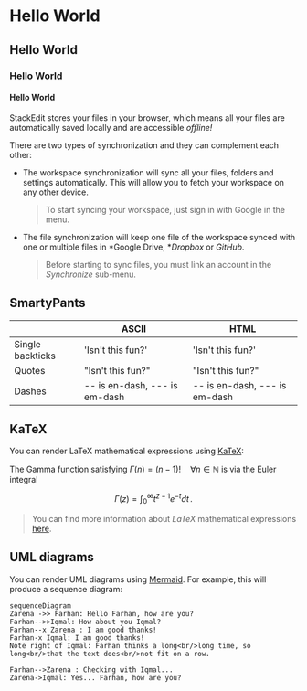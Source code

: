 # Hello World
## Hello World
### Hello World
#### Hello World

StackEdit stores your files in your browser, which means all your files are automatically saved locally and are accessible *offline!*

There are two types of synchronization and they can complement each other:

- The workspace synchronization will sync all your files, folders and settings automatically. This will allow you to fetch your workspace on any other device.
	> To start syncing your workspace, just sign in with Google in the menu.

- The file synchronization will keep one file of the workspace synced with one or multiple files in *Google Drive, **Dropbox* or *GitHub*.
	> Before starting to sync files, you must link an account in the *Synchronize* sub-menu.

## SmartyPants

|                |ASCII                          |HTML                         |
|----------------|-------------------------------|-----------------------------|
|Single backticks|'Isn't this fun?'            |'Isn't this fun?'            |
|Quotes          |"Isn't this fun?"            |"Isn't this fun?"            |
|Dashes          |-- is en-dash, --- is em-dash|-- is en-dash, --- is em-dash|

## KaTeX

You can render LaTeX mathematical expressions using [KaTeX](https://khan.github.io/KaTeX/):

The Gamma function satisfying $\Gamma(n) = (n-1)!\quad\forall n\in\mathbb N$ is via the Euler integral

$$
\Gamma(z) = \int_0^\infty t^{z-1}e^{-t}dt\,.
$$

> You can find more information about *LaTeX* mathematical expressions [here](http://meta.math.stackexchange.com/questions/5020/mathjax-basic-tutorial-and-quick-reference).

## UML diagrams

You can render UML diagrams using [Mermaid](https://mermaidjs.github.io/). For example, this will produce a sequence diagram:

```mermaid
sequenceDiagram
Zarena ->> Farhan: Hello Farhan, how are you?
Farhan-->>Iqmal: How about you Iqmal?
Farhan--x Zarena : I am good thanks!
Farhan-x Iqmal: I am good thanks!
Note right of Iqmal: Farhan thinks a long<br/>long time, so long<br/>that the text does<br/>not fit on a row.

Farhan-->Zarena : Checking with Iqmal...
Zarena->Iqmal: Yes... Farhan, how are you?
